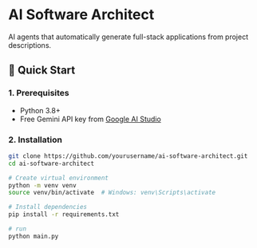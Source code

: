 # AI Software Architect

AI agents that automatically generate full-stack applications from project descriptions.

## 🚀 Quick Start

### 1. Prerequisites
- Python 3.8+
- Free Gemini API key from [Google AI Studio](https://aistudio.google.com/app/apikey)

### 2. Installation
```bash
git clone https://github.com/yourusername/ai-software-architect.git
cd ai-software-architect

# Create virtual environment
python -m venv venv
source venv/bin/activate  # Windows: venv\Scripts\activate

# Install dependencies
pip install -r requirements.txt

# run 
python main.py